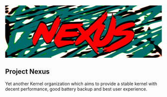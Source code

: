![nexus](https://github.com/projects-nexus/.github/blob/master/banner/nexus.png)
## Project Nexus
Yet another Kernel organization which aims to provide a stable kernel with decent performance, good battery backup and best user experience.


